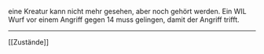 eine Kreatur kann nicht mehr gesehen, aber noch gehört werden. 
Ein WIL Wurf vor einem Angriff gegen 14 muss gelingen, damit der Angriff trifft.


---
[[Zustände]]